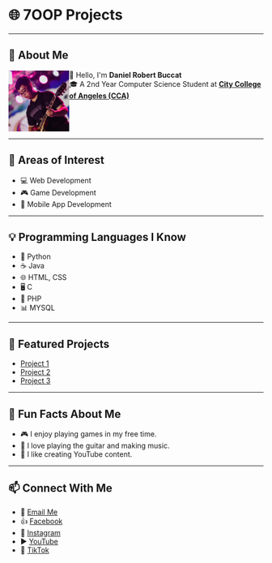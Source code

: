 # 🌐 7OOP Projects  

---

## 📖 About Me  
<img src="Images/Profile.jpg" alt="My Picture" width="120" align="left" />

👋 Hello, I'm **Daniel Robert Buccat**  
🎓 A 2nd Year Computer Science Student at [**City College of Angeles (CCA)**](https://www.facebook.com/CityCollegeOfAngeles)  

<br clear="left"/>

---

## 🎯 Areas of Interest  
- 💻 Web Development
- 🎮 Game Development  
- 📱 Mobile App Development  

---

## 💡 Programming Languages I Know  
- 🐍 Python  
- ☕ Java  
- 🌐 HTML, CSS
- 🖥️ C
- 🐘 PHP  
- 📊 MYSQL  

---

## 🚀 Featured Projects  
- [Project 1](#)  
- [Project 2](#)  
- [Project 3](#)

---

## 🎉 Fun Facts About Me  
- 🎮 I enjoy playing games in my free time.
- 🎸 I love playing the guitar and making music.
- 🎥 I like creating YouTube content.

---

## 📫 Connect With Me  
- 📧 [Email Me](mailto:dbuccat24-0032@cca.edu.ph)  
- 👍 [Facebook](https://www.facebook.com/danielrobbuccat/)  
- 📸 [Instagram](https://www.instagram.com/danielrobbuccat/)  
- ▶️ [YouTube](https://youtube.com/@DanroTheGamer)  
- 🎵 [TikTok](https://www.tiktok.com/@danielrobertbuccat)  
